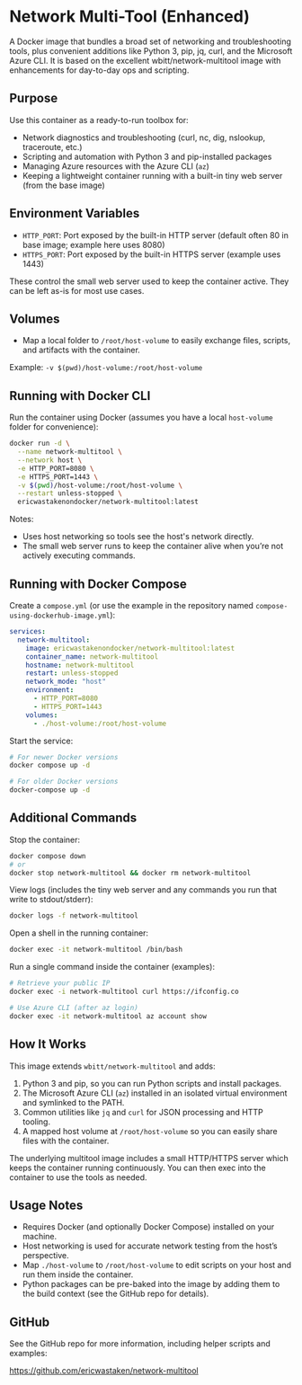 # Network Multi-Tool (Enhanced)

A Docker image that bundles a broad set of networking and troubleshooting tools, plus convenient additions like Python 3, pip, jq, curl, and the Microsoft Azure CLI. It is based on the excellent wbitt/network-multitool image with enhancements for day-to-day ops and scripting.

## Purpose

Use this container as a ready-to-run toolbox for:

- Network diagnostics and troubleshooting (curl, nc, dig, nslookup, traceroute, etc.)
- Scripting and automation with Python 3 and pip-installed packages
- Managing Azure resources with the Azure CLI (`az`)
- Keeping a lightweight container running with a built-in tiny web server (from the base image)

## Environment Variables

- `HTTP_PORT`: Port exposed by the built-in HTTP server (default often 80 in base image; example here uses 8080)
- `HTTPS_PORT`: Port exposed by the built-in HTTPS server (example uses 1443)

These control the small web server used to keep the container active. They can be left as-is for most use cases.

## Volumes

- Map a local folder to `/root/host-volume` to easily exchange files, scripts, and artifacts with the container.

Example: `-v $(pwd)/host-volume:/root/host-volume`

## Running with Docker CLI

Run the container using Docker (assumes you have a local `host-volume` folder for convenience):

```sh
docker run -d \
  --name network-multitool \
  --network host \
  -e HTTP_PORT=8080 \
  -e HTTPS_PORT=1443 \
  -v $(pwd)/host-volume:/root/host-volume \
  --restart unless-stopped \
  ericwastakenondocker/network-multitool:latest
```

Notes:
- Uses host networking so tools see the host's network directly.
- The small web server runs to keep the container alive when you’re not actively executing commands.

## Running with Docker Compose

Create a `compose.yml` (or use the example in the repository named `compose-using-dockerhub-image.yml`):

```yaml
services:
  network-multitool:
    image: ericwastakenondocker/network-multitool:latest
    container_name: network-multitool
    hostname: network-multitool
    restart: unless-stopped
    network_mode: "host"
    environment:
      - HTTP_PORT=8080
      - HTTPS_PORT=1443
    volumes:
      - ./host-volume:/root/host-volume
```

Start the service:

```sh
# For newer Docker versions
docker compose up -d

# For older Docker versions
docker-compose up -d
```

## Additional Commands

Stop the container:

```sh
docker compose down
# or
docker stop network-multitool && docker rm network-multitool
```

View logs (includes the tiny web server and any commands you run that write to stdout/stderr):

```sh
docker logs -f network-multitool
```

Open a shell in the running container:

```sh
docker exec -it network-multitool /bin/bash
```

Run a single command inside the container (examples):

```sh
# Retrieve your public IP
docker exec -i network-multitool curl https://ifconfig.co

# Use Azure CLI (after az login)
docker exec -it network-multitool az account show
```

## How It Works

This image extends `wbitt/network-multitool` and adds:

1. Python 3 and pip, so you can run Python scripts and install packages.
2. The Microsoft Azure CLI (`az`) installed in an isolated virtual environment and symlinked to the PATH.
3. Common utilities like `jq` and `curl` for JSON processing and HTTP tooling.
4. A mapped host volume at `/root/host-volume` so you can easily share files with the container.

The underlying multitool image includes a small HTTP/HTTPS server which keeps the container running continuously. You can then exec into the container to use the tools as needed.

## Usage Notes

- Requires Docker (and optionally Docker Compose) installed on your machine.
- Host networking is used for accurate network testing from the host’s perspective.
- Map `./host-volume` to `/root/host-volume` to edit scripts on your host and run them inside the container.
- Python packages can be pre-baked into the image by adding them to the build context (see the GitHub repo for details).

## GitHub

See the GitHub repo for more information, including helper scripts and examples:

https://github.com/ericwastaken/network-multitool
